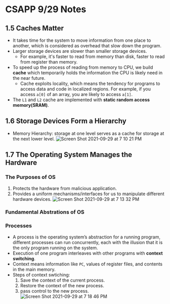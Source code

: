 # CSAPP 9/29 Notes
## 1.5 Caches Matter
* It takes time for the system to move information from one place to another, which is considered as overhead that slow down the program.
* Larger storage devices are slower than smaller storage devices.
  * For example, it's faster to read from memory than disk, faster to read from register than memory.
* To speed up the process of reading from memory to CPU, we build **cache** which temporarily holds the information the CPU is likely need in the near future.
  * Cache exploits locality, which means the tendency for programs to access data and code in localized regions. For example, if you access `a[0]` of an array, you are likely to access `a[1]`.
* The `L1` and `L2` cache are implemented with **static random access memory(SRAM)**.
## 1.6 Storage Devices Form a Hierarchy
* Memory Hierarchy: storage at one level serves as a cache for storage at the next lower level.
  ![Screen Shot 2021-09-29 at 7 10 21 PM](https://user-images.githubusercontent.com/26990923/135374128-4dee2d3a-16a6-41e0-8692-5b6280c285a3.png)
## 1.7 The Operating System Manages the Hardware
### The Purposes of OS
1. Protects the hardware from malicious application.
2. Provides a uniform mechanisms/interfaces for us to manipulate different hardware devices.
![Screen Shot 2021-09-29 at 7 13 32 PM](https://user-images.githubusercontent.com/26990923/135374404-3b76f320-0adf-45a8-b051-b0301b063335.png)

### Fundamental Abstrations of OS
### Processes
* A process is the operating system’s abstraction for a running program, different processes can run concurrently, each with the illusion that it is the only program running on the system.
* Execution of one program interleaves with other programs with **context switching**.
 * Context means information like `PC`, values of register files, and contents in the main memory.
 * Steps of context swtiching:
   1. Save the context of the current process.
   2. Restore the context of the new process.
   3. pass control to the new process.
    ![Screen Shot 2021-09-29 at 7 18 46 PM](https://user-images.githubusercontent.com/26990923/135374899-a636cbbc-99ea-494d-860a-a9daa7a60d26.png)


